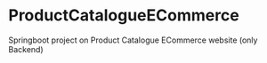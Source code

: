 # ProductCatalogueECommerce
Springboot project on Product Catalogue ECommerce website (only Backend)
